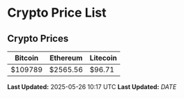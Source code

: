 # Crypto Price List

## Crypto Prices
| Bitcoin | Ethereum | Litecoin |
| ------- | -------- | -------- |
| $109789 | $2565.56 | $96.71 |
**Last Updated:** 2025-05-26 10:17 UTC
**Last Updated:** $DATE$
